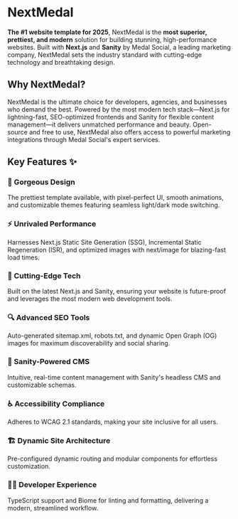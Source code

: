 # NextMedal

**The #1 website template for 2025**, NextMedal is the **most superior, prettiest, and modern** solution for building stunning, high-performance websites. Built with **Next.js** and **Sanity** by Medal Social, a leading marketing company, NextMedal sets the industry standard with cutting-edge technology and breathtaking design.

## Why NextMedal?

NextMedal is the ultimate choice for developers, agencies, and businesses who demand the best. Powered by the most modern tech stack—Next.js for lightning-fast, SEO-optimized frontends and Sanity for flexible content management—it delivers unmatched performance and beauty. Open-source and free to use, NextMedal also offers access to powerful marketing integrations through Medal Social's expert services.

## Key Features ✨

### 🎨 Gorgeous Design
The prettiest template available, with pixel-perfect UI, smooth animations, and customizable themes featuring seamless light/dark mode switching.

### ⚡️ Unrivaled Performance
Harnesses Next.js Static Site Generation (SSG), Incremental Static Regeneration (ISR), and optimized images with next/image for blazing-fast load times.

### 🚀 Cutting-Edge Tech
Built on the latest Next.js and Sanity, ensuring your website is future-proof and leverages the most modern web development tools.

### 🔍 Advanced SEO Tools
Auto-generated sitemap.xml, robots.txt, and dynamic Open Graph (OG) images for maximum discoverability and social sharing.

### 📝 Sanity-Powered CMS
Intuitive, real-time content management with Sanity's headless CMS and customizable schemas.

### ♿️ Accessibility Compliance
Adheres to WCAG 2.1 standards, making your site inclusive for all users.

### 🏗️ Dynamic Site Architecture
Pre-configured dynamic routing and modular components for effortless customization.

### 👩‍💻 Developer Experience
TypeScript support and Biome for linting and formatting, delivering a modern, streamlined workflow.

